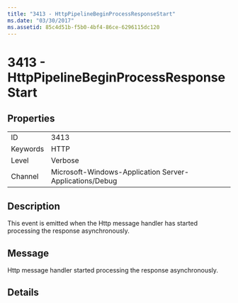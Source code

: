 ```yaml
---
title: "3413 - HttpPipelineBeginProcessResponseStart"
ms.date: "03/30/2017"
ms.assetid: 85c4d51b-f5b0-4bf4-86ce-6296115dc120
---
```

# 3413 - HttpPipelineBeginProcessResponseStart
## Properties  


|||  
|-|-|  
|ID|3413|  
|Keywords|HTTP|  
|Level|Verbose|  
|Channel|Microsoft-Windows-Application Server-Applications/Debug|  

## Description  
 This event is emitted when the Http message handler has started processing the response asynchronously.  

## Message  
 Http message handler started processing the response asynchronously.  

## Details
